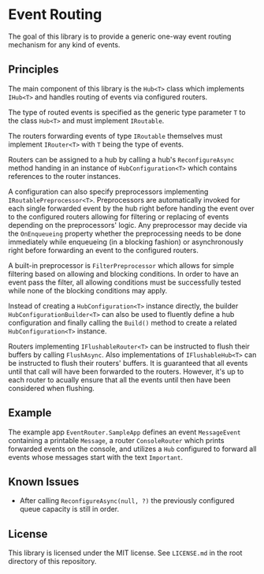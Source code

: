 ﻿# Event Routing

The goal of this library is to provide a generic one-way event routing mechanism for any kind of events.

## Principles

The main component of this library is the `Hub<T>` class which implements `IHub<T>` and handles routing of events via configured routers.

The type of routed events is specified as the generic type parameter `T` to the class `Hub<T>` and must implement `IRoutable`.

The routers forwarding events of type `IRoutable` themselves must implement `IRouter<T>` with `T` being the type of events.

Routers can be assigned to a hub by calling a hub's `ReconfigureAsync` method handing in an instance of `HubConfiguration<T>` which contains references to the router instances.

A configuration can also specify preprocessors implementing `IRoutablePreprocessor<T>`. Preprocessors are automatically invoked for each single forwarded event by the hub right before handing the event over to the configured routers allowing for filtering or replacing of events depending on the preprocessors' logic. Any preprocessor may decide via the `OnEnqueueing` property whether the preprocessing needs to be done immediately while enqueueing (in a blocking fashion) or asynchronously right before forwarding an event to the configured routers.

A built-in preprocessor is `FilterPreprocessor` which allows for simple filtering based on allowing and blocking conditions. In order to have an event pass the filter, all allowing conditions must be successfully tested while none of the blocking conditions may apply.

Instead of creating a `HubConfiguration<T>` instance directly, the builder `HubConfigurationBuilder<T>` can also be used to fluently define a hub configuration and finally calling the `Build()` method to create a related `HubConfiguration<T>` instance.

Routers implementing `IFlushableRouter<T>` can be instructed to flush their buffers by calling `FlushAsync`. Also implementations of `IFlushableHub<T>` can be instructed to flush their routers' buffers. It is guaranteed that all events until that call will have been forwarded to the routers. However, it's up to each router to acually ensure that all the events until then have been considered when flushing.

## Example

The example app `EventRouter.SampleApp` defines an event `MessageEvent` containing a printable `Message`, a router `ConsoleRouter` which prints forwarded events on the console, and utilizes a `Hub` configured to forward all events whose messages start with the text `Important`.

## Known Issues

- After calling `ReconfigureAsync(null, ?)` the previously configured queue capacity is still in order.

## License

This library is licensed under the MIT license. See `LICENSE.md` in the root directory of this repository.